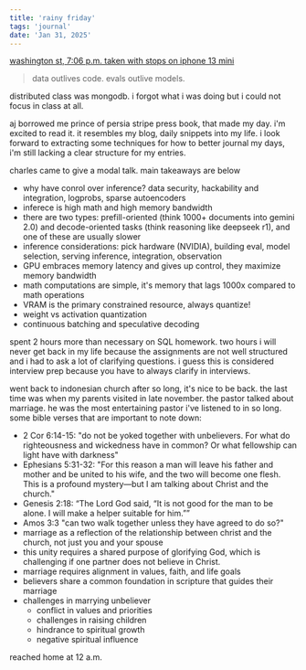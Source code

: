 ```yaml
---
title: 'rainy friday'
tags: 'journal'
date: 'Jan 31, 2025'
---
```


[washington st, 7:06 p.m. taken with stops on iphone 13 mini](/images/rainyctown.jpeg)

> data outlives code. evals outlive models.

distributed class was mongodb. i forgot what i was doing but i could not focus in class at all.

aj borrowed me prince of persia stripe press book, that made my day. i'm excited to read it. it resembles my blog, daily snippets into my life. i look forward to extracting some techniques for how to better journal my days, i'm still lacking a clear structure for my entries.

charles came to give a modal talk. main takeaways are below

- why have conrol over inference? data security, hackability and integration, logprobs, sparse autoencoders
- inferece is high math and high memory bandwidth
- there are two types: prefill-oriented (think 1000+ documents into gemini 2.0) and decode-oriented tasks (think reasoning like deepseek r1), and one of these are usually slower
- inference considerations: pick hardware (NVIDIA), building eval, model selection, serving inference, integration, observation
- GPU embraces memory latency and gives up control, they maximize memory bandwidth
- math computations are simple, it's memory that lags 1000x compared to math operations
- VRAM is the primary constrained resource, always quantize!
- weight vs activation quantization
- continuous batching and speculative decoding

spent 2 hours more than necessary on SQL homework. two hours i will never get back in my life because the assignments are not well structured and i had to ask a lot of clarifying questions. i guess this is considered interview prep because you have to always clarify in interviews.

went back to indonesian church after so long, it's nice to be back. the last time was when my parents visited in late november. the pastor talked about marriage. he was the most entertaining pastor i've listened to in so long. some bible verses that are important to note down:

- 2 Cor 6:14-15: "do not be yoked together with unbelievers. For what do righteousness and wickedness have in common? Or what fellowship can light have with darkness"
- Ephesians 5:31-32: "For this reason a man will leave his father and mother and be united to his wife, and the two will become one flesh. This is a profound mystery—but I am talking about Christ and the church."
- Genesis 2:18: “The Lord God said, “It is not good for the man to be alone. I will make a helper suitable for him.””
- Amos 3:3 "can two walk together unless they have agreed to do so?"
- marriage as a reflection of the relationship between christ and the church, not just you and your spouse
- this unity requires a shared purpose of glorifying God, which is challenging if one partner does not believe in Christ.
- marriage requires alignment in values, faith, and life goals
- believers share a common foundation in scripture that guides their marriage
- challenges in marrying unbeliever
  - conflict in values and priorities
  - challenges in raising children
  - hindrance to spiritual growth
  - negative spiritual influence

reached home at 12 a.m.
